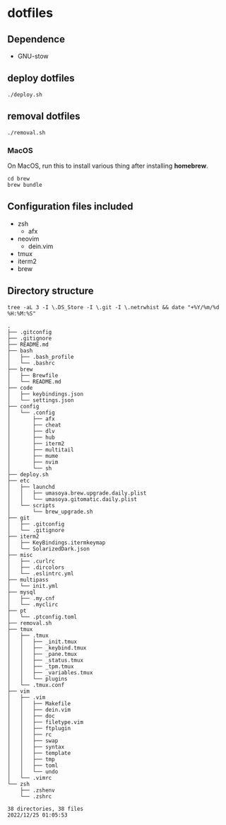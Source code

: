 # dotfiles

## Dependence

- GNU-stow

## deploy dotfiles

```
./deploy.sh
```

## removal dotfiles

```
./removal.sh
```

### MacOS

On MacOS, run this to install various thing after installing **homebrew**.

```
cd brew
brew bundle
```

## Configuration files included

- zsh
    - afx
- neovim
    - dein.vim
- tmux
- iterm2
- brew

## Directory structure

`tree -aL 3 -I \.DS_Store -I \.git -I \.netrwhist && date "+%Y/%m/%d %H:%M:%S"`

```
.
├── .gitconfig
├── .gitignore
├── README.md
├── bash
│   ├── .bash_profile
│   └── .bashrc
├── brew
│   ├── Brewfile
│   └── README.md
├── code
│   ├── keybindings.json
│   └── settings.json
├── config
│   └── .config
│       ├── afx
│       ├── cheat
│       ├── dlv
│       ├── hub
│       ├── iterm2
│       ├── multitail
│       ├── mume
│       ├── nvim
│       └── sh
├── deploy.sh
├── etc
│   ├── launchd
│   │   ├── umasoya.brew.upgrade.daily.plist
│   │   └── umasoya.gitomatic.daily.plist
│   └── scripts
│       └── brew_upgrade.sh
├── git
│   ├── .gitconfig
│   └── .gitignore
├── iterm2
│   ├── KeyBindings.itermkeymap
│   └── SolarizedDark.json
├── misc
│   ├── .curlrc
│   ├── .dircolors
│   └── .eslintrc.yml
├── multipass
│   └── init.yml
├── mysql
│   ├── .my.cnf
│   └── .myclirc
├── pt
│   └── .ptconfig.toml
├── removal.sh
├── tmux
│   ├── .tmux
│   │   ├── _init.tmux
│   │   ├── _keybind.tmux
│   │   ├── _pane.tmux
│   │   ├── _status.tmux
│   │   ├── _tpm.tmux
│   │   ├── _variables.tmux
│   │   └── plugins
│   └── .tmux.conf
├── vim
│   ├── .vim
│   │   ├── Makefile
│   │   ├── dein.vim
│   │   ├── doc
│   │   ├── filetype.vim
│   │   ├── ftplugin
│   │   ├── rc
│   │   ├── swap
│   │   ├── syntax
│   │   ├── template
│   │   ├── tmp
│   │   ├── toml
│   │   └── undo
│   └── .vimrc
└── zsh
    ├── .zshenv
    └── .zshrc

38 directories, 38 files
2022/12/25 01:05:53
```
